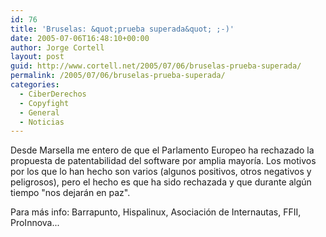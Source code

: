 ```yaml
---
id: 76
title: 'Bruselas: &quot;prueba superada&quot; ;-)'
date: 2005-07-06T16:48:10+00:00
author: Jorge Cortell
layout: post
guid: http://www.cortell.net/2005/07/06/bruselas-prueba-superada/
permalink: /2005/07/06/bruselas-prueba-superada/
categories:
  - CiberDerechos
  - Copyfight
  - General
  - Noticias
---
```

Desde Marsella me entero de que el Parlamento Europeo ha rechazado la propuesta de patentabilidad del software por amplia mayorí­a. Los motivos por los que lo han hecho son varios (algunos positivos, otros negativos y peligrosos), pero el hecho es que ha sido rechazada y que durante algún tiempo "nos dejarán en paz".
  
Para más info: Barrapunto, Hispalinux, Asociación de Internautas, FFII, ProInnova...